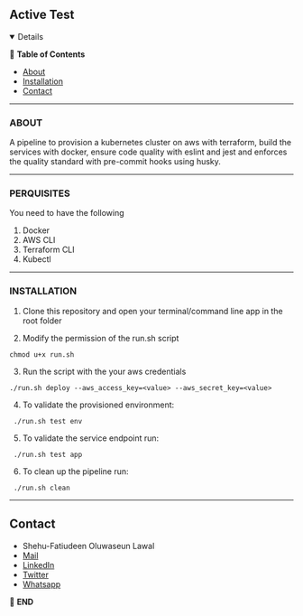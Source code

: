 
## Active Test

  

  

<details  open="open">

:scroll: **Table of Contents**</summary>


<ul>

<li><a  href="#about">About</a></li>

<li>
<a  href="#installation">Installation</a>
</li>

<!-- <li><a  href="#solution">Solution</a></li> -->
<!-- <li><a  href="#solution">Next Step</a></li> -->
<li><a  href="#contact">Contact</a></li>


</ul>

</li>



</ol>

</details>


---


### ABOUT

A pipeline to provision a kubernetes cluster on aws with terraform, build the services with docker, ensure code quality with eslint and jest and enforces the quality standard with pre-commit hooks using husky.


---

### PERQUISITES

You need to have the following

1. Docker
3. AWS CLI
3. Terraform CLI
4. Kubectl

---

### INSTALLATION
  

1. Clone this repository and open your terminal/command line app in the root folder

2. Modify the permission of the run.sh script

``` chmod u+x run.sh ```

3. Run the script with the your aws credentials

``` ./run.sh deploy --aws_access_key=<value> --aws_secret_key=<value> ```


4. To validate the provisioned environment:

``` ./run.sh test env```

5. To validate the service endpoint run:

``` ./run.sh test app```

6. To clean up the pipeline run:

``` ./run.sh clean```





---

  <!-- CONTACT -->

## Contact

  

*   Shehu-Fatiudeen Oluwaseun Lawal 
*   [Mail](mailto:shehufatiudeen@gmail.com)
*   [LinkedIn](https://linkedin.com/in/fatiudeen/)
*   [Twitter](https://twitter.com/fatiudeen_)
*   [Whatsapp](https://wa.me/2348061316131)

:scroll: **END**